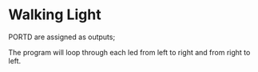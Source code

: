 # Walking Light

PORTD are assigned as outputs;

The program will loop through each led from left to right and from right to left.